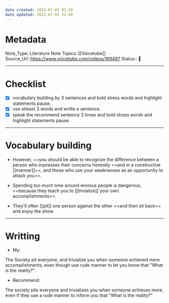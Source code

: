 ```yaml
---
date created: 2022-07-03 01:19
date updated: 2022-07-03 22:40
---
```


# Metadata

Note_Type::Literature Note
Topics::[[Voicetube]]
Source_Url::<https://www.voicetube.com/videos/169497>
Status:: 👶

---

# Checklist

- [x] vocabulary building by 3 sentences and bold stress words and highlight statements pause.
- [x] use atleast 3 words and writte a sentence.
- [x] speak the recommend sentence 3 times and bold stress words and highlight statements pause.

---

# Vocabulary building

- However, ==you should be able to recognize the difference between a person who expresses their concerns honestly ==and in a constructive [[manner]]==, and those who use your weaknesses as an opportunity to attack you==.

- Spending too much time around envious people is dangerous, ==because they teach you to [[trivialize]] your own accomplishments==.

- They'll often [[pit]] one person against the other ==and then sit back== and enjoy the show.

---

# Writting

- My:

The Society pit everyone, and trivialize you when someone achieved more accomplishments, even though use rude manner to let you know  that "What is the reality?".

- Recommend:

The society pits everyone and trivializes you when someone achieves more, even if they use a rude manner to inform you that "What is the reality?"
